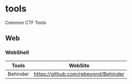# tools
Common CTF Tools


## Web

### WebShell

| Tools | WebSite |
|---|---|
| Behinder | https://github.com/rebeyond/Behinder |
